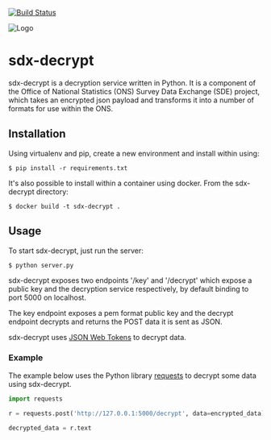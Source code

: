 [![Build Status](https://travis-ci.org/ONSdigital/sdx-decrypt.svg?branch=master)](https://travis-ci.org/ONSdigital/sdx-decrypt)

![Logo](http://www.80snostalgia.com/files/fluposie.jpg)

# sdx-decrypt

sdx-decrypt is a decryption service written in Python. It is a component of the Office of National Statistics (ONS) Survey Data Exchange (SDE) project, which takes an encrypted json payload and transforms it into a number of formats for use within the ONS.

## Installation

Using virtualenv and pip, create a new environment and install within using:

    $ pip install -r requirements.txt

It's also possible to install within a container using docker. From the sdx-decrypt directory:

    $ docker build -t sdx-decrypt .

## Usage

To start sdx-decrypt, just run the server:

    $ python server.py

sdx-decrypt exposes two endpoints '/key' and '/decrypt' which expose a public key and the decryption service respectively, by default binding to port 5000 on localhost.

The key endpoint exposes a pem format public key and the decrypt endpoint decrypts and returns the POST data it is sent as JSON. 

sdx-decrypt uses [JSON Web Tokens](https://jwt.io/) to decrypt data.

### Example

The example below uses the Python library [requests](https://github.com/kennethreitz/requests) to decrypt some data using sdx-decrypt.

```python
import requests

r = requests.post('http://127.0.0.1:5000/decrypt', data=encrypted_data)

decrypted_data = r.text
```